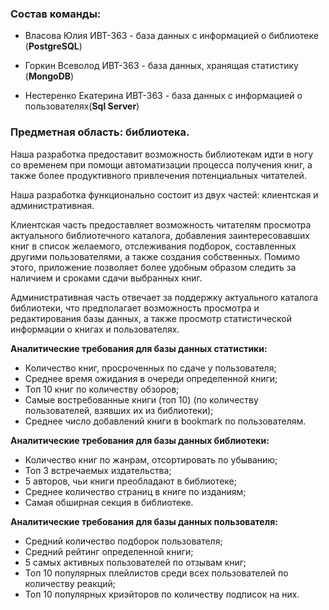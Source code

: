 ### Состав команды:

- Власова Юлия ИВТ-363 - база данных с информацией о библиотеке (__PostgreSQL__)

- Горкин Всеволод ИВТ-363 - база данных, хранящая статистику (__MongoDB__)

- Нестеренко Екатерина ИВТ-363 - база данных с информацией о пользователях(__Sql Server__)


### Предметная область: библиотека.

  Наша разработка предоставит возможность библиотекам идти в ногу со временем при помощи автоматизации процесса получения книг, а также более продуктивного привлечения потенциальных читателей.

  Наша разработка функционально состоит из двух частей: клиентская и административная. 

  Клиентская часть предоставляет возможность читателям просмотра актуального библиотечного каталога, добавления заинтересовавших книг в список желаемого, отслеживания подборок, составленных другими пользователями, а также создания собственных. Помимо этого, приложение позволяет более удобным образом следить за наличием и сроками сдачи выбранных книг.

  Административная часть отвечает за поддержку актуального каталога библиотеки, что предполагает возможность просмотра и редактирования базы данных, а также просмотр статистической информации о книгах и пользователях.


__Аналитические требования для базы данных статистики:__ 

- Количество книг, просроченных по сдаче у пользователя; 
- Среднее время ожидания в очереди определенной книги;
- Топ 10 книг по количеству обзоров; 
- Самые востребованные книги (топ 10) (по количеству пользователей, взявших их из библиотеки); 
- Среднее число добавлений книги в bookmark по пользователям.

__Аналитические требования для базы данных библиотеки:__

- Количество книг по жанрам, отсортировать по убыванию;
- Топ 3 встречаемых издательства;
- 5 авторов, чьи книги преобладают в библиотеке;
- Среднее количество страниц в книге по изданиям;
- Самая обширная секция в библиотеке.


__Аналитические требования для базы данных пользователя:__

- Средний количество подборок пользователя;
- Средний рейтинг определенной книги;
- 5 самых активных пользователей по отзывам книг;
- Топ 10 популярных плейлистов среди всех пользователей по количеству реакций;
- Топ 10 популярных криэйторов по количеству подписок на них.
